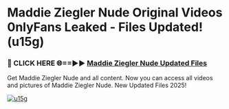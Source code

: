 # Maddie Ziegler Nude Original Videos 0nlyFans Leaked - Files Updated! (u15g)

<h3>🔴 CLICK HERE 🌐==►► <a href="https://tinyurl.com/4mcuefdz" rel="nofollow">Maddie Ziegler Nude Updated Files</a></h3>

Get Maddie Ziegler Nude and all content. Now you can access all videos and pictures of Maddie Ziegler Nude. New Updated Files 2025!

[![u15g](https://i.imgur.com/StAQSOY.gif)](https://tinyurl.com/4mcuefdz)
